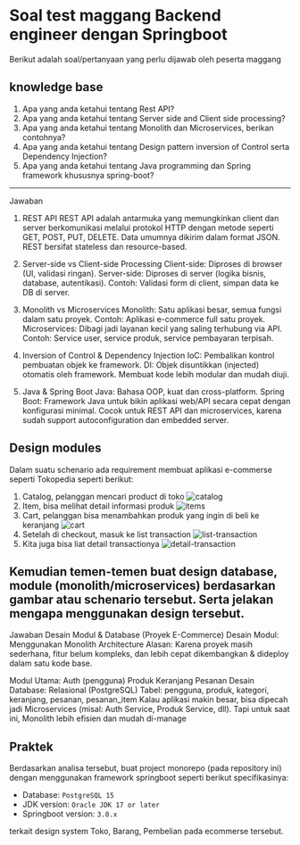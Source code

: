 # Soal test maggang Backend engineer dengan Springboot

Berikut adalah soal/pertanyaan yang perlu dijawab oleh peserta maggang

## knowledge base

1. Apa yang anda ketahui tentang Rest API?
2. Apa yang anda ketahui tentang Server side and Client side processing?
3. Apa yang anda ketahui tentang Monolith dan Microservices, berikan contohnya?
4. Apa yang anda ketahui tentang Design pattern inversion of Control serta Dependency Injection?
5. Apa yang anda ketahui tentang Java programming dan Spring framework khususnya spring-boot?
---
   Jawaban
1. REST API
REST API adalah antarmuka yang memungkinkan client dan server berkomunikasi melalui protokol HTTP dengan metode seperti GET, POST, PUT, DELETE. 
Data umumnya dikirim dalam format JSON. REST bersifat stateless dan resource-based.

2. Server-side vs Client-side Processing
Client-side: Diproses di browser (UI, validasi ringan).
Server-side: Diproses di server (logika bisnis, database, autentikasi).
Contoh: Validasi form di client, simpan data ke DB di server.

3. Monolith vs Microservices
Monolith: Satu aplikasi besar, semua fungsi dalam satu proyek.
Contoh: Aplikasi e-commerce full satu proyek.
Microservices: Dibagi jadi layanan kecil yang saling terhubung via API.
Contoh: Service user, service produk, service pembayaran terpisah.

4. Inversion of Control & Dependency Injection
IoC: Pembalikan kontrol pembuatan objek ke framework.
DI: Objek disuntikkan (injected) otomatis oleh framework.
Membuat kode lebih modular dan mudah diuji.

5. Java & Spring Boot
Java: Bahasa OOP, kuat dan cross-platform.
Spring Boot: Framework Java untuk bikin aplikasi web/API secara cepat dengan konfigurasi minimal.
Cocok untuk REST API dan microservices, karena sudah support autoconfiguration dan embedded server.

## Design modules

Dalam suatu schenario ada requirement membuat aplikasi e-commerse seperti Tokopedia seperti berikut:

1. Catalog, pelanggan mencari product di toko
    ![catalog](imgs/catalog.png)
2. Item, bisa melihat detail informasi produk
    ![items](imgs/item.png)
3. Cart, pelanggan bisa menambahkan produk yang ingin di beli ke keranjang
    ![cart](imgs/cart.png)
4. Setelah di checkout, masuk ke list transaction
    ![list-transaction](imgs/list-transaction.png)
5. Kita juga bisa liat detail transactionya
    ![detail-transaction](imgs/detail-transaction.png)

Kemudian temen-temen buat design database, module (monolith/microservices) berdasarkan gambar atau schenario tersebut. Serta jelakan mengapa menggunakan design tersebut.
---
Jawaban
Desain Modul & Database (Proyek E-Commerce)
Desain Modul: Menggunakan Monolith Architecture
Alasan:
Karena proyek masih sederhana, fitur belum kompleks, dan lebih cepat dikembangkan & dideploy dalam satu kode base.

Modul Utama:
Auth (pengguna)
Produk
Keranjang
Pesanan
Desain Database: Relasional (PostgreSQL)
Tabel: pengguna, produk, kategori, keranjang, pesanan, pesanan_item
Kalau aplikasi makin besar, bisa dipecah jadi Microservices (misal: Auth Service, Produk Service, dll). Tapi untuk saat ini, Monolith lebih efisien dan mudah di-manage



## Praktek

Berdasarkan analisa tersebut, buat project monorepo (pada repository ini) dengan menggunakan framework springboot seperti berikut specifikasinya:

- Database: `PostgreSQL 15`
- JDK version: `Oracle JDK 17 or later`
- Springboot version: `3.0.x`

terkait design system Toko, Barang, Pembelian pada ecommerse tersebut.

